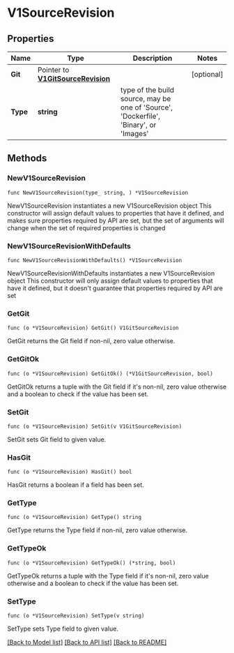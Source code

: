 # V1SourceRevision

## Properties

Name | Type | Description | Notes
------------ | ------------- | ------------- | -------------
**Git** | Pointer to [**V1GitSourceRevision**](V1GitSourceRevision.md) |  | [optional] 
**Type** | **string** | type of the build source, may be one of &#39;Source&#39;, &#39;Dockerfile&#39;, &#39;Binary&#39;, or &#39;Images&#39; | 

## Methods

### NewV1SourceRevision

`func NewV1SourceRevision(type_ string, ) *V1SourceRevision`

NewV1SourceRevision instantiates a new V1SourceRevision object
This constructor will assign default values to properties that have it defined,
and makes sure properties required by API are set, but the set of arguments
will change when the set of required properties is changed

### NewV1SourceRevisionWithDefaults

`func NewV1SourceRevisionWithDefaults() *V1SourceRevision`

NewV1SourceRevisionWithDefaults instantiates a new V1SourceRevision object
This constructor will only assign default values to properties that have it defined,
but it doesn't guarantee that properties required by API are set

### GetGit

`func (o *V1SourceRevision) GetGit() V1GitSourceRevision`

GetGit returns the Git field if non-nil, zero value otherwise.

### GetGitOk

`func (o *V1SourceRevision) GetGitOk() (*V1GitSourceRevision, bool)`

GetGitOk returns a tuple with the Git field if it's non-nil, zero value otherwise
and a boolean to check if the value has been set.

### SetGit

`func (o *V1SourceRevision) SetGit(v V1GitSourceRevision)`

SetGit sets Git field to given value.

### HasGit

`func (o *V1SourceRevision) HasGit() bool`

HasGit returns a boolean if a field has been set.

### GetType

`func (o *V1SourceRevision) GetType() string`

GetType returns the Type field if non-nil, zero value otherwise.

### GetTypeOk

`func (o *V1SourceRevision) GetTypeOk() (*string, bool)`

GetTypeOk returns a tuple with the Type field if it's non-nil, zero value otherwise
and a boolean to check if the value has been set.

### SetType

`func (o *V1SourceRevision) SetType(v string)`

SetType sets Type field to given value.



[[Back to Model list]](../README.md#documentation-for-models) [[Back to API list]](../README.md#documentation-for-api-endpoints) [[Back to README]](../README.md)


